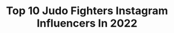 ---
title: Top 10 Judo Fighters Instagram Influencers In 2022
description: >-
  Find top judo fighters Instagram influencers in 2022. Most popular hashtags: #judo #judobelarusteam #ippongear #kukoljteam.
platform: Instagram
hits: 3
text_top: Analyze the most popular Instagram influencers on inBeat.
text_bottom: inBeat holds 3 Instagram influencers like this for you to connect with.
profiles:
  - username: "ismailbelgaid"
    fullname: >-
      Ismail 'SOSA' Belgaid
    bio: >-
      Africain Champion U21 World Arabe Champion U21 Judo fighter 90kg Moroccan National Team Next Models - NYC/LONDON/PARIS Agent: Gaspard@nextmodels.com
    location: "France"
    followers: 15934
    engagement: 1021
    commentsToLikes: 0.024921
    id: ck5zrnjxuwx050i14zyc93qzf
    verified: false
    hashtags: "#sale, #brentchua"
  - username: "mikita_sviryd"
    fullname: >-
      MIKITA SVIRYD
    bio: >-
      🥋 Belarusian Judo Fighter -100kg 🇪🇺 Vice European Champion U23🥈🥈 🌏 World&Europe U21🥉🥉🥉 🏆 Grand Prix🥈🥉 🌐 European Open🥇🥉🥉 💎 Sponsor @ippongear_official
    location: "Russia"
    followers: 10360
    engagement: 878
    commentsToLikes: 0.021468
    id: ckap6ypvohx4m0i78s3kdj27r
    verified: false
    hashtags: "#judoka, #teamby, #ippongear, #judoinside"
  - username: "aleksandar.kukolj"
    fullname: >-
      Aleksandar Kukolj ®
    bio: >-
      🇷🇸Judo fighter -90kg European Champion 🏆 2017 World Ranking #1 Co-owner of @sportska.sala.vin 💊Pansport 🥋GreenHill 🏥MasterPhysical 👔Rancco 👞HIROshoes
    location: "France"
    followers: 12407
    engagement: 862
    commentsToLikes: 0.007974
    id: ckap9fwu2sifn0i784aevaycc
    verified: true
    hashtags: "#aleksandarkukolj, #judo, #kukoljteam, #with"
---